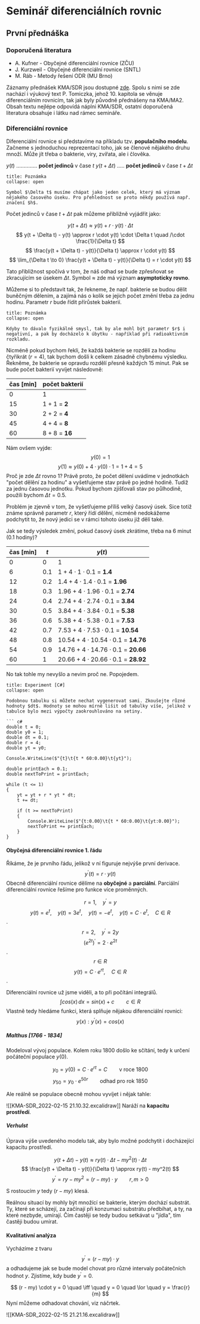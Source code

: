 # Seminář diferenciálních rovnic
## První přednáška
### Doporučená literatura
- A. Kufner - Obyčejné diferenciální rovnice (ZČU)
- J. Kurzweil - Obyčejné diferenciální rovnice (SNTL)
- M. Ráb - Metody řešení ODR (MU Brno)

Záznamy přednášek KMA/SDR jsou dostupné [zde](http://www.home.zcu.cz/~benedikt/SDR). Spolu s nimi se zde nachází i výukový text P. Tomiczka, jehož 10. kapitola se věnuje diferenciálním rovnicím, tak jak byly původně přednášeny na KMA/MA2. Obsah textu nejlépe odpovídá náplni KMA/SDR, ostatní doporučená literatura obsahuje i látku nad rámec semináře.

### Diferenciální rovnice
Diferenciální rovnice si představíme na příkladu tzv. **populačního modelu**. Začneme s jednoduchou reprezentací toho, jak se členové nějakého druhu množí. Může jít třeba o bakterie, viry, zvířata, ale i člověka.

$y(t)$ .............. **počet jedinců** v čase $t$
$y(t + \Delta t)$ ..... **počet jedinců** v čase $t+\Delta t$
```ad-note
title: Poznámka
collapse: open

Symbol $\Delta t$ musíme chápat jako jeden celek, který má význam nějakého časového úseku. Pro přehlednost se proto někdy používá např. značení $h$.

```
Počet jedinců v čase $t + \Delta t$ pak můžeme přibližně vyjádřit jako:

$$
y(t + \Delta t) \approx y(t) + r \cdot y(t) \cdot \Delta t
$$
$$
y(t + \Delta t) - y(t) \approx r \cdot y(t) \cdot \Delta t \quad /\cdot \frac{1}{\Delta t}
$$
$$
\frac{y(t + \Delta t) - y(t)}{\Delta t} \approx r \cdot y(t)
$$
$$
\lim_{\Delta t \to 0} \frac{y(t + \Delta t) - y(t)}{\Delta t} = r \cdot y(t)
$$

Tato přibližnost spočívá v tom, že náš odhad se bude zpřesňovat se zkracujícím se úsekem $\Delta t$. Symbol $\approx$ zde má význam **asymptoticky rovno**.

Můžeme si to představit tak, že řekneme, že např. bakterie se budou dělit buněčným dělením, a zajímá nás o kolik se jejich počet změní třeba za jednu hodinu. Parametr $r$ bude řídit přírůstek bakterií.
```ad-note
title: Poznámka
collapse: open

Kdyby to dávalo fyzikálně smysl, tak by ale mohl být parametr $r$ i negativní, a pak by docházelo k úbytku - například při radioaktivním rozkladu.

```
Nicméně pokud bychom řekli, že každá bakterie se rozdělí za hodinu čtyřikrát ($r = 4$), tak bychom došli k celkem zásadně chybnému výsledku. Řekněme, že bakterie se opravdu rozdělí přesně každých 15 minut. Pak se bude počet bakterií vyvíjet následovně:

| čas [min] | počet bakterií |
| --------- | -------------- |
|0 |1|
|15|$1 + 1$ = **2**|
|30|$2 + 2$ = **4**|
|45|$4 + 4$ = **8**|
|60|$8 + 8$ = **16**|

Nám ovšem vyjde:
$$y(0) = 1$$
$$y(1) \approx y(0) + 4 \cdot y(0) \cdot 1 = 1 + 4 = 5$$
Proč je zde $\Delta t$ rovno 1? Právě proto, že počet dělení uvádíme v jednotkách "počet dělění za hodinu" a vyšetřujeme stav právě po jedné hodině. Tudíž za jednu časovou jednotku. Pokud bychom zjišťovali stav po půlhodině, použili bychom $\Delta t = 0.5$.

Problém je zjevně v tom, že vyšetřujeme příliš velký časový úsek. Sice totiž známe správně parametr $r$, který řídí dělění, nicméně nedokážeme podchytit to, že nový jedici se v rámci tohoto úseku již dělí také.

Jak se tedy výsledek změní, pokud časový úsek zkrátíme, třeba na 6 minut (0.1 hodiny)?

| čas [min] | $t$ | $y(t)$ |
| --------- | - | --- |
|0 |0  |1|
|6 |0.1|$1 + 4 \cdot 1 \cdot 0.1$ = **1.4**|
|12|0.2|$1.4 + 4 \cdot 1.4 \cdot 0.1$ = **1.96**|
|18|0.3|$1.96 + 4 \cdot 1.96 \cdot 0.1$ = **2.74**|
|24|0.4|$2.74 + 4 \cdot 2.74 \cdot 0.1$ = **3.84**|
|30|0.5|$3.84 + 4 \cdot 3.84 \cdot 0.1$ = **5.38**|
|36|0.6|$5.38 + 4 \cdot 5.38 \cdot 0.1$ = **7.53**|
|42|0.7|$7.53 + 4 \cdot 7.53 \cdot 0.1$ = **10.54**|
|48|0.8|$10.54 + 4 \cdot 10.54 \cdot 0.1$ = **14.76**|
|54|0.9|$14.76 + 4 \cdot 14.76 \cdot 0.1$ = **20.66**|
|60|1  |$20.66 + 4 \cdot 20.66 \cdot 0.1$ = **28.92**|

No tak tohle my nevyšlo a nevim proč ne. Popojedem.
```ad-hint
title: Experiment [C#]
collapse: open

Podobnou tabulku si můžete nechat vygenerovat sami. Zkoušejte různé hodnoty $dt$. Hodnoty se mohou mírně lišit od tabulky víše, jelikož v tabulce bylo mezi výpočty zaokrouhlováno na setiny.

``` c#
double t = 0;
double y0 = 1;
double dt = 0.1;
double r = 4;
double yt = y0;

Console.WriteLine($"{t}\t{t * 60:0.00}\t{yt}");

double printEach = 0.1;
double nextToPrint = printEach;

while (t <= 1)
{
    yt = yt + r * yt * dt;
    t += dt;
    
    if (t >= nextToPrint)
    {
        Console.WriteLine($"{t:0.00}\t{t * 60:0.00}\t{yt:0.00}");
        nextToPrint += printEach;
    }
}
```

#### Obyčejná diferenciální rovnice 1. řádu
Říkáme, že je prvního řádu, jelikož v ní figuruje nejvýše první derivace.
$$
y^{\prime}(t) = r \cdot y(t)
$$
Obecně diferenciální rovnice dělíme na **obyčejné** a **parciální**. Parciální diferenciální rovnice řešíme pro funkce více proměnných.


$$
r = 1, \quad y^\prime = y
$$
$$
y(t) = e^t,\quad y(t) =3e^t,\quad  y(t) =-e^t,\quad y(t) =C \cdot e^t,\quad C \in R
$$
.
$$
r = 2, \quad y^\prime = 2y
$$
$$
(e^{2t})^\prime = 2 \cdot e^{2t}
$$
.
$$
r \in R
$$
$$
y(t) = C \cdot e^{rt},\quad C \in R
$$
.

Diferenciální rovnice už jsme viděli, a to při počítání integrálů.
$$
\int cos(x) \,dx = sin(x) + c \qquad c \in R
$$
Vlastně tedy hledáme funkci, která splňuje nějakou diferenciální rovnici:
$$
y(x): y^\prime(x) = cos(x)
$$

##### Malthus [1766 - 1834]
Modeloval vývoj populace. Kolem roku 1800 došlo ke sčítání, tedy k určení počáteční populace $y(0)$.

$$
y_0 = y(0) = C \cdot e^{rt} = C \qquad \text{v roce 1800}
$$
$$
y_{50} = y_0 \cdot e^{50r} \qquad \text{odhad pro rok 1850}
$$

Ale reálně se populace obecně mohou vyvíjet i nějak tahle:

![[KMA-SDR_2022-02-15 21.10.32.excalidraw]]
Naráží na **kapacitu prostředí**.

##### Verhulst
Úprava výše uvedeného modelu tak, aby bylo možné podchytit i docházející kapacitu prostředí.

$$
y(t + \Delta t) - y(t) \approx r y(t) \cdot \Delta t - my^2(t) \cdot \Delta t
$$
$$
\frac{y(t + \Delta t) - y(t)}{\Delta t} \approx ry(t) - my^2(t)
$$
$$
y^\prime = ry - my^2 = (r - my) \cdot y \qquad r, m \gt 0
$$

S rostoucím $y$ tedy $(r - my)$ klesá.

Reálnou situací by mohly být množící se bakterie, kterým dochází substrát. Ty, které se scházejí, za začínají při konzumaci substrátu předbíhat, a ty, na které nezbyde, umírají. Čím častěji se tedy budou setkávat u "jídla", tím častěji budou umírat.

#### Kvalitativní analýza
Vycházíme z tvaru
$$
y^\prime = (r - my) \cdot y
$$
a odhadujeme jak se bude model chovat pro různé intervaly počátečních hodnot $y$. Zjistíme, kdy bude $y^\prime = 0$.

$$
(r - my) \cdot y = 0 \quad \iff \quad y = 0 \quad \lor \quad y = \frac{r}{m}
$$
Nyní můžeme odhadovat chování, viz náčrtek.

![[KMA-SDR_2022-02-15 21.21.16.excalidraw]]